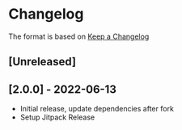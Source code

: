 # Changelog

The format is based on [Keep a Changelog](https://keepachangelog.com/en/1.0.0/)

## [Unreleased]

## [2.0.0] - 2022-06-13
- Initial release, update dependencies after fork
- Setup Jitpack Release